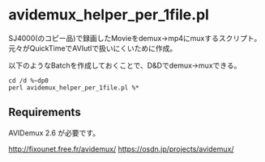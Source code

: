 # avidemux_helper_per_1file.pl

SJ4000(のコピー品)で録画したMovieをdemux→mp4にmuxするスクリプト。
元々がQuickTimeでAVIutlで扱いにくいために作成。

以下のようなBatchを作成しておくことで、D&Dでdemux→muxできる。


```
cd /d %~dp0
perl avidemux_helper_per_1file.pl %*
```

## Requirements

AVIDemux 2.6 が必要です。

http://fixounet.free.fr/avidemux/
https://osdn.jp/projects/avidemux/

